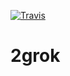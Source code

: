 [![Travis](http://travis-ci.org/typekpb/2grok.png?branch=master)](http://travis-ci.org/typekpb/2grok)

# 2grok
